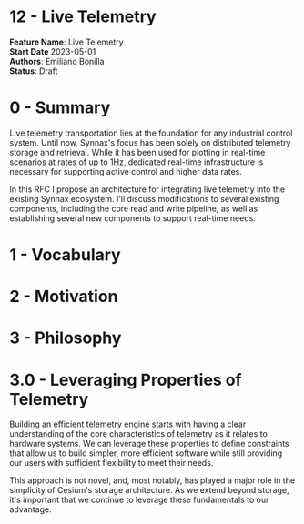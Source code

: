 # 12 - Live Telemetry

**Feature Name**: Live Telemetry <br />
**Start Date** 2023-05-01 <br />
**Authors**: Emiliano Bonilla <br />
**Status**: Draft <br />

# 0 - Summary

Live telemetry transportation lies at the foundation for any industrial control system.
Until now, Synnax's focus has been solely on distributed telemetry storage and retrieval.
While it has been used for plotting in real-time scenarios at rates of up to 1Hz, dedicated
real-time infrastructure is necessary for supporting active control and higher data rates.

In this RFC I propose an architecture for integrating live telemetry into the existing
Synnax ecosystem. I'll discuss modifications to several existing components, including the
core read and write pipeline, as well as establishing several new components to support
real-time needs.

# 1 - Vocabulary

# 2 - Motivation

# 3 - Philosophy

# 3.0 - Leveraging Properties of Telemetry

Building an efficient telemetry engine starts with having a clear understanding of the core
characteristics of telemetry as it relates to hardware systems. We can leverage these properties
to define constraints that allow us to build simpler, more efficient software while still
providing our users with sufficient flexibility to meet their needs.

This approach is not novel, and, most notably, has played a major role in the simplicity
of Cesium's storage architecture. As we extend beyond storage, it's important that we
continue to leverage these fundamentals to our advantage.






